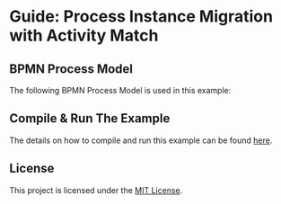 # Guide: Process Instance Migration with Activity Match



## BPMN Process Model
The following BPMN Process Model is used in this example:


## Compile & Run The Example
The details on how to compile and run this example can be found [here](https://www.beyondengineering.io/guide-build-spring-boot-application-camunda-bpm-engine/).

## License
This project is licensed under the [MIT License](../../LICENSE).